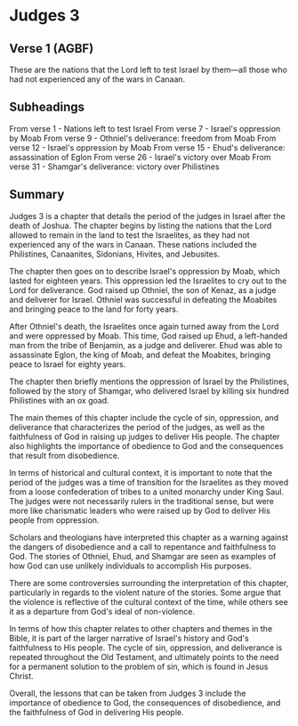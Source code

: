 # Judges 3

## Verse 1 (AGBF)

These are the nations that the Lord left to test Israel by them—all those who had not experienced any of the wars in Canaan.

## Subheadings

From verse 1 - Nations left to test Israel
From verse 7 - Israel's oppression by Moab
From verse 9 - Othniel's deliverance: freedom from Moab
From verse 12 - Israel's oppression by Moab
From verse 15 - Ehud's deliverance: assassination of Eglon
From verse 26 - Israel's victory over Moab
From verse 31 - Shamgar's deliverance: victory over Philistines

## Summary

Judges 3 is a chapter that details the period of the judges in Israel after the death of Joshua. The chapter begins by listing the nations that the Lord allowed to remain in the land to test the Israelites, as they had not experienced any of the wars in Canaan. These nations included the Philistines, Canaanites, Sidonians, Hivites, and Jebusites. 

The chapter then goes on to describe Israel's oppression by Moab, which lasted for eighteen years. This oppression led the Israelites to cry out to the Lord for deliverance. God raised up Othniel, the son of Kenaz, as a judge and deliverer for Israel. Othniel was successful in defeating the Moabites and bringing peace to the land for forty years.

After Othniel's death, the Israelites once again turned away from the Lord and were oppressed by Moab. This time, God raised up Ehud, a left-handed man from the tribe of Benjamin, as a judge and deliverer. Ehud was able to assassinate Eglon, the king of Moab, and defeat the Moabites, bringing peace to Israel for eighty years.

The chapter then briefly mentions the oppression of Israel by the Philistines, followed by the story of Shamgar, who delivered Israel by killing six hundred Philistines with an ox goad. 

The main themes of this chapter include the cycle of sin, oppression, and deliverance that characterizes the period of the judges, as well as the faithfulness of God in raising up judges to deliver His people. The chapter also highlights the importance of obedience to God and the consequences that result from disobedience.

In terms of historical and cultural context, it is important to note that the period of the judges was a time of transition for the Israelites as they moved from a loose confederation of tribes to a united monarchy under King Saul. The judges were not necessarily rulers in the traditional sense, but were more like charismatic leaders who were raised up by God to deliver His people from oppression.

Scholars and theologians have interpreted this chapter as a warning against the dangers of disobedience and a call to repentance and faithfulness to God. The stories of Othniel, Ehud, and Shamgar are seen as examples of how God can use unlikely individuals to accomplish His purposes.

There are some controversies surrounding the interpretation of this chapter, particularly in regards to the violent nature of the stories. Some argue that the violence is reflective of the cultural context of the time, while others see it as a departure from God's ideal of non-violence.

In terms of how this chapter relates to other chapters and themes in the Bible, it is part of the larger narrative of Israel's history and God's faithfulness to His people. The cycle of sin, oppression, and deliverance is repeated throughout the Old Testament, and ultimately points to the need for a permanent solution to the problem of sin, which is found in Jesus Christ.

Overall, the lessons that can be taken from Judges 3 include the importance of obedience to God, the consequences of disobedience, and the faithfulness of God in delivering His people.